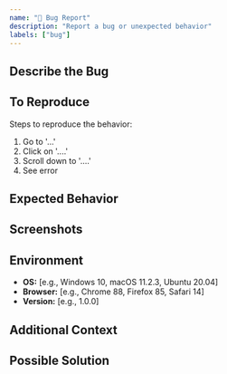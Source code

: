 ```yaml
---
name: "🐛 Bug Report"
description: "Report a bug or unexpected behavior"
labels: ["bug"]
---
```


## Describe the Bug
<!-- A clear and concise description of what the bug is. -->

## To Reproduce
Steps to reproduce the behavior:
1. Go to '...'
2. Click on '....'
3. Scroll down to '....'
4. See error

## Expected Behavior
<!-- A clear and concise description of what you expected to happen. -->

## Screenshots
<!-- If applicable, add screenshots to help explain your problem. -->

## Environment
- **OS:** [e.g., Windows 10, macOS 11.2.3, Ubuntu 20.04]
- **Browser:** [e.g., Chrome 88, Firefox 85, Safari 14]
- **Version:** [e.g., 1.0.0]

## Additional Context
<!-- Add any other context about the problem here. -->

## Possible Solution
<!-- If you have suggestions for a fix, please provide them here. -->

